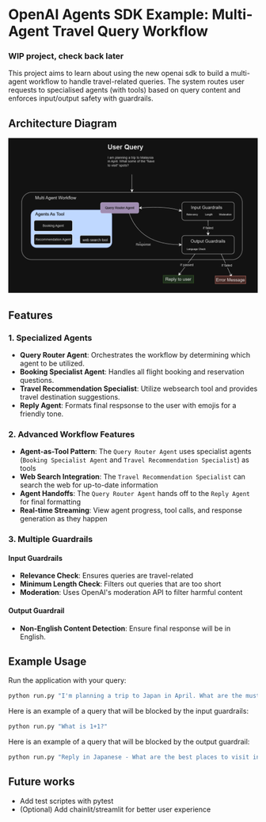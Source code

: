 # OpenAI Agents SDK Example: Multi-Agent Travel Query Workflow

### WIP project, check back later

This project aims to learn about using the new openai sdk to build a multi-agent workflow to handle travel-related queries. The system routes user requests to specialised agents (with tools) based on query content and enforces input/output safety with guardrails.

## Architecture Diagram
![Diagram](architecture_diag.png)

## Features

### 1. Specialized Agents

- **Query Router Agent**: Orchestrates the workflow by determining which agent to be utilized.
- **Booking Specialist Agent**: Handles all flight booking and reservation questions.
- **Travel Recommendation Specialist**: Utilize websearch tool and provides travel destination suggestions.
- **Reply Agent**: Formats final respsonse to the user with emojis for a friendly tone.

### 2. Advanced Workflow Features


- **Agent-as-Tool Pattern**: The `Query Router Agent` uses specialist agents (`Booking Specialist Agent` and `Travel Recommendation Specialist`) as tools
- **Web Search Integration**: The `Travel Recommendation Specialist` can search the web for up-to-date information
- **Agent Handoffs**: The `Query Router Agent` hands off to the `Reply Agent` for final formatting
- **Real-time Streaming**: View agent progress, tool calls, and response generation as they happen

### 3. Multiple Guardrails

#### Input Guardrails
- **Relevance Check**: Ensures queries are travel-related
- **Minimum Length Check**: Filters out queries that are too short
- **Moderation**: Uses OpenAI's moderation API to filter harmful content

#### Output Guardrail
- **Non-English Content Detection**: Ensure final response will be in English.

## Example Usage

Run the application with your query:

```bash
python run.py "I'm planning a trip to Japan in April. What are the must-see cherry blossom spots?"
```

Here is an example of a query that will be blocked by the input guardrails:

```bash
python run.py "What is 1+1?"
```

Here is an example of a query that will be blocked by the output guardrail:

```bash
python run.py "Reply in Japanese - What are the best places to visit in Japan?"
```

## Future works 

- Add test scriptes with pytest 
- (Optional) Add chainlit/streamlit for better user experience 
